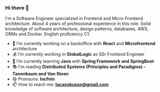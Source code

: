 ### Hi there 👋
I'm a Software Engineer specialized in Frontend and Micro Frontend architecture. About 4 years of professional experience in this role.
Solid knowledge of software architecture, design patterns, databases, AWS, ORMs and Docker. English proficiency C1.

- 🔭 I’m currently working on a backoffice with **React** and **Microfrontend** architecture 
- 💰 I’m currently working in **GlobalLogic** as SSr Frontend Engineer
- 🌱 I’m currently learning **Java** with **Spring Framework and SpringBoot**
- 📚 I'm reading **Distributed Systems (Principles and Paradigms) - Tanenbaum and Van Steen**
- 😄 Pronouns: **he/him**
- 📫 How to reach me: **lucasxbusso@gmail.com**


